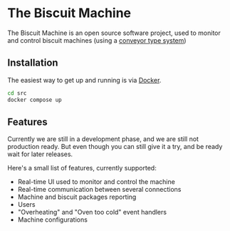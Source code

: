 # The Biscuit Machine

The Biscuit Machine is an open source software project, used to monitor and control biscuit machines (using a [conveyor type system](https://en.wikipedia.org/wiki/Conveyor_system))

## Installation

The easiest way to get up and running is via [Docker](https://www.docker.com/).

```bash
cd src
docker compose up
```

## Features

Currently we are still in a development phase, and we are still not production ready.
But even though you can still give it a try, and be ready wait for later releases.

Here's a small list of features, currently supported:

* Real-time UI used to monitor and control the machine
* Real-time communication between several connections
* Machine and biscuit packages reporting
* Users
* "Overheating" and "Oven too cold" event handlers
* Machine configurations
